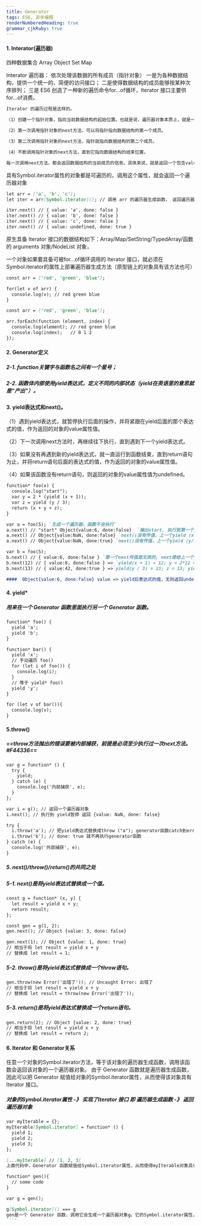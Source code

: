 ```yaml
---
title: Generator
tags: ES6, 异步编程
renderNumberedHeading: true
grammar_cjkRuby: true
---
```



#### 1. Interator(遍历器)
四种数据集合 Array Object Set Map

Interator 遍历器： 依次处理该数据的所有成员（指针对象）
一是为各种数据结构，提供一个统一的、简便的访问接口；
二是使得数据结构的成员能够按某种次序排列；
三是 ES6 创造了一种新的遍历命令for...of循环，Iterator 接口主要供for...of消费。

```markdown
Iterator 的遍历过程是这样的。

（1）创建一个指针对象，指向当前数据结构的起始位置。也就是说，遍历器对象本质上，就是一个指针对象。

（2）第一次调用指针对象的next方法，可以将指针指向数据结构的第一个成员。

（3）第二次调用指针对象的next方法，指针就指向数据结构的第二个成员。

（4）不断调用指针对象的next方法，直到它指向数据结构的结束位置。

每一次调用next方法，都会返回数据结构的当前成员的信息。具体来说，就是返回一个包含value和done两个属性的对象。其中，value属性是当前成员的值，done属性是一个布尔值，表示遍历是否结束。
```
具有Symbol.iterator属性的对象都是可遍历的，调用这个属性，就会返回一个遍历器对象
```markdown
let arr = ['a', 'b', 'c'];
let iter = arr[Symbol.iterator](); // 调用 arr 的遍历器生成函数， 返回遍历器对象， 指向数组起始位置

iter.next() // { value: 'a', done: false }
iter.next() // { value: 'b', done: false }
iter.next() // { value: 'c', done: false }
iter.next() // { value: undefined, done: true }
```
原生具备 Iterator 接口的数据结构如下：Array/Map/SetString/TypedArray/函数的 arguments 对象/NodeList 对象，

一个对象如果要具备可被for...of循环调用的 Iterator 接口，就必须在Symbol.iterator的属性上部署遍历器生成方法（原型链上的对象具有该方法也可）
```markdown
const arr = ['red', 'green', 'blue'];

for(let v of arr) {
  console.log(v); // red green blue
}

const arr = ['red', 'green', 'blue'];

arr.forEach(function (element, index) {
  console.log(element); // red green blue
  console.log(index);   // 0 1 2
});
```
#### 2. Generator定义
##### 2-1. function关键字与函数名之间有一个星号；
##### 2-2. 函数体内部使用yield表达式，定义不同的内部状态（yield在英语里的意思就是“产出”）。

#### 3. yield表达式和next()。

（1）遇到yield表达式，就暂停执行后面的操作，并将紧跟在yield后面的那个表达式的值，作为返回的对象的value属性值。

（2）下一次调用next方法时，再继续往下执行，直到遇到下一个yield表达式。

（3）如果没有再遇到新的yield表达式，就一直运行到函数结束，直到return语句为止，并将return语句后面的表达式的值，作为返回的对象的value属性值。

（4）如果该函数没有return语句，则返回的对象的value属性值为undefined。

```markdown
function* foo(x) {
  console.log("start");
  var y = 2 * (yield (x + 1));
  var z = yield (y / 3);
  return (x + y + z);
}

var a = foo(5); `生成一个遍历器，函数不会执行`
a.next() // "start" Object{value:6, done:false}  `输出start, 执行到第一个yield, value = 第一个yield 后面表达式的值 = x+1 = 5`
a.next() // Object{value:NaN, done:false} `next()没有传值，上一个yield (x+1)的值为NaN, 所以y值为NaN, y/3为NaN`
a.next() // Object{value:NaN, done:true} `next()没有传值，上一个yield (y/3)的值为NaN, z为NaN， 5+NaN+NaN`

var b = foo(5);
b.next() // { value:6, done:false } `第一个next传值是无效的, next是给上一个yield表达式传值`
b.next(12) // { value:8, done:false } => `yield(x + 1) = 12; y = 2*12 = 24; yield value = > y/3 = 8;`
b.next(13) // { value:42, done:true } =>`yield(y / 3) = 13; z = 13; yield value => x+y+z = 5+24+13 = 42`

####  Object{value:6, done:false} value => yield后表达式的值，无则返回undefined; done => generator执行完返回done
```

#### 4. yield*
##### 用来在一个 Generator 函数里面执行另一个 Generator 函数。

```markdown
function* foo() {
  yield 'a';
  yield 'b';
}

function* bar() {
  yield 'x';
  // 手动遍历 foo()
  for (let i of foo()) {
    console.log(i);
  }
  // 等于 yield* foo()
  yield 'y';
}

for (let v of bar()){
  console.log(v);
}
```

#### 5.throw()
##### ==throw方法抛出的错误要被内部捕获，前提是必须至少执行过一次next方法。 #F44336==
```markdown
var g = function* () {
  try {
    yield;
  } catch (e) {
    console.log('内部捕获', e);
  }
};

var i = g(); // 返回一个遍历器对象
i.next(); // 执行到 yield暂停 返回 {value: NaN, done: false}

try {
  i.throw('a'); // 把yield表达式替换成throw ("a"); generator函数catch到error, done: true
  i.throw('b'); // done: true 就不再执行generator函数
} catch (e) {
  console.log('外部捕获', e);
}
```
##### 5. next()/throw()/return()的共同之处
##### 5-1. next()是将yield表达式替换成一个值。
```markdown
const g = function* (x, y) {
  let result = yield x + y;
  return result;
};

const gen = g(1, 2);
gen.next(); // Object {value: 3, done: false}

gen.next(1); // Object {value: 1, done: true}
// 相当于将 let result = yield x + y
// 替换成 let result = 1;
```
##### 5-2. throw()是将yield表达式替换成一个throw语句。
```markdown
gen.throw(new Error('出错了')); // Uncaught Error: 出错了
// 相当于将 let result = yield x + y
// 替换成 let result = throw(new Error('出错了'));
```
##### 5-3. return()是将yield表达式替换成一个return语句。
```markdown
gen.return(2); // Object {value: 2, done: true}
// 相当于将 let result = yield x + y
// 替换成 let result = return 2;
```
#### 6. Iterator 和 Generator关系
任意一个对象的Symbol.iterator方法，等于该对象的遍历器生成函数，调用该函数会返回该对象的一个遍历器对象。
由于 Generator 函数就是遍历器生成函数，因此可以把 Generator 赋值给对象的Symbol.iterator属性，从而使得该对象具有 Iterator 接口。
##### 对象的Symbol.iterator属性 -》 实现了Iterator 接口 即 遍历器生成函数 -》 返回遍历器对象
```markdown
var myIterable = {};
myIterable[Symbol.iterator] = function* () {
  yield 1;
  yield 2;
  yield 3;
};

[...myIterable] // [1, 2, 3]
上面代码中，Generator 函数赋值给Symbol.iterator属性，从而使得myIterable对象具有了 Iterator 接口，可以被...运算符遍历了
```

```markdown
function* gen(){
  // some code
}

var g = gen();

g[Symbol.iterator]() === g
gen是一个 Generator 函数，调用它会生成一个遍历器对象g。它的Symbol.iterator属性，也是一个遍历器对象生成函数，执行后返回它自己。
```'
